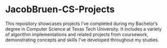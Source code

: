 # JacobBruen-CS-Projects
This repository showcases projects I’ve completed during my Bachelor’s degree in Computer Science at Texas Tech University. 
It includes a variety of algorithm implementations and related projects from coursework, demonstrating concepts and skills I’ve developed throughout my studies.
